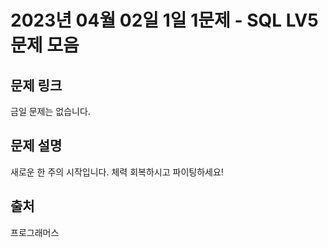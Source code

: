 # 2023년 04월 02일 1일 1문제 - SQL LV5 문제 모음

## 문제 링크

금일 문제는 없습니다.

## 문제 설명

새로운 한 주의 시작입니다.
체력 회복하시고 파이팅하세요!

## 출처

프로그래머스
